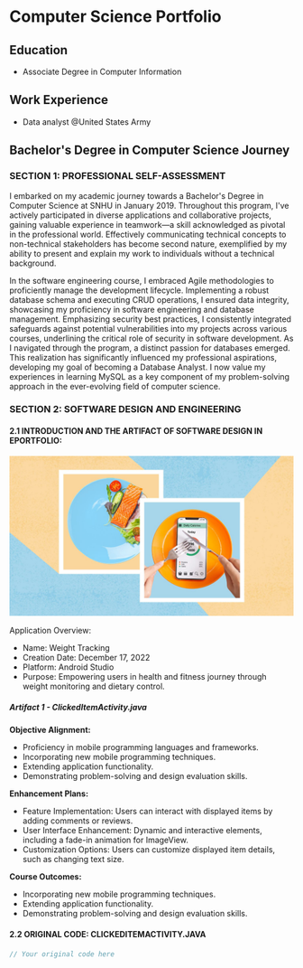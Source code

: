 # Computer Science Portfolio

## Education
- Associate Degree in Computer Information

## Work Experience
- Data analyst @United States Army

## Bachelor's Degree in Computer Science Journey

### SECTION 1: PROFESSIONAL SELF-ASSESSMENT
I embarked on my academic journey towards a Bachelor's Degree in Computer Science at SNHU in January 2019. Throughout this program, I've actively participated in diverse applications and collaborative projects, gaining valuable experience in teamwork—a skill acknowledged as pivotal in the professional world. Effectively communicating technical concepts to non-technical stakeholders has become second nature, exemplified by my ability to present and explain my work to individuals without a technical background.

In the software engineering course, I embraced Agile methodologies to proficiently manage the development lifecycle. Implementing a robust database schema and executing CRUD operations, I ensured data integrity, showcasing my proficiency in software engineering and database management. Emphasizing security best practices, I consistently integrated safeguards against potential vulnerabilities into my projects across various courses, underlining the critical role of security in software development. As I navigated through the program, a distinct passion for databases emerged. This realization has significantly influenced my professional aspirations, developing my goal of becoming a Database Analyst. I now value my experiences in learning MySQL as a key component of my problem-solving approach in the ever-evolving field of computer science.

### SECTION 2: SOFTWARE DESIGN AND ENGINEERING

#### 2.1 INTRODUCTION AND THE ARTIFACT OF SOFTWARE DESIGN IN EPORTFOLIO:
![Weight Tracking](https://github.com/hainguyen52d/ePortfolio/blob/main/images/weightracking.jpg)

Application Overview:
- Name: Weight Tracking
- Creation Date: December 17, 2022
- Platform: Android Studio
- Purpose: Empowering users in health and fitness journey through weight monitoring and dietary control.

##### Artifact 1 - ClickedItemActivity.java

**Objective Alignment:**
- Proficiency in mobile programming languages and frameworks.
- Incorporating new mobile programming techniques.
- Extending application functionality.
- Demonstrating problem-solving and design evaluation skills.

**Enhancement Plans:**
- Feature Implementation: Users can interact with displayed items by adding comments or reviews.
- User Interface Enhancement: Dynamic and interactive elements, including a fade-in animation for ImageView.
- Customization Options: Users can customize displayed item details, such as changing text size.

**Course Outcomes:**
- Incorporating new mobile programming techniques.
- Extending application functionality.
- Demonstrating problem-solving and design evaluation skills.

#### 2.2 ORIGINAL CODE: CLICKEDITEMACTIVITY.JAVA
```java
// Your original code here
